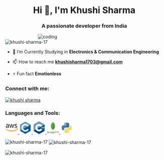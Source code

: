 <h1 align="center">Hi 👋, I'm Khushi Sharma</h1>
<h3 align="center">A passionate developer from India</h3>

<img align="right" alt="coding" width="400" src="https://i.gifer.com/JXA0.gif">

<p align="left"> <img src="https://komarev.com/ghpvc/?username=khushi-sharma-17&label=Profile%20views&color=0e75b6&style=flat" alt="khushi-sharma-17" /> </p>

- 🔭 I’m Currently Studying in **Electronics & Communication Engineering**

- 📫 How to reach me **khushisharma1703@gmail.com**

- ⚡ Fun fact **Emotionless**

<h3 align="left">Connect with me:</h3>
<p align="left">
<a href="https://linkedin.com/in/khushi sharma" target="blank"><img align="center" src="https://raw.githubusercontent.com/rahuldkjain/github-profile-readme-generator/master/src/images/icons/Social/linked-in-alt.svg" alt="khushi sharma" height="30" width="40" /></a>
</p>

<h3 align="left">Languages and Tools:</h3>
<p align="left"> <a href="https://aws.amazon.com" target="_blank" rel="noreferrer"> <img src="https://raw.githubusercontent.com/devicons/devicon/master/icons/amazonwebservices/amazonwebservices-original-wordmark.svg" alt="aws" width="40" height="40"/> </a> <a href="https://www.cprogramming.com/" target="_blank" rel="noreferrer"> <img src="https://raw.githubusercontent.com/devicons/devicon/master/icons/c/c-original.svg" alt="c" width="40" height="40"/> </a> <a href="https://www.w3schools.com/cpp/" target="_blank" rel="noreferrer"> <img src="https://raw.githubusercontent.com/devicons/devicon/master/icons/cplusplus/cplusplus-original.svg" alt="cplusplus" width="40" height="40"/> </a> <a href="https://www.mongodb.com/" target="_blank" rel="noreferrer"> <img src="https://raw.githubusercontent.com/devicons/devicon/master/icons/mongodb/mongodb-original-wordmark.svg" alt="mongodb" width="40" height="40"/> </a> <a href="https://www.python.org" target="_blank" rel="noreferrer"> <img src="https://raw.githubusercontent.com/devicons/devicon/master/icons/python/python-original.svg" alt="python" width="40" height="40"/> </a> </p>

<p><img align="left" src="https://github-readme-stats.vercel.app/api/top-langs?username=khushi-sharma-17&show_icons=true&locale=en&layout=compact" alt="khushi-sharma-17" /></p>

<p>&nbsp;<img align="center" src="https://github-readme-stats.vercel.app/api?username=khushi-sharma-17&show_icons=true&locale=en" alt="khushi-sharma-17" /></p>

<p><img align="center" src="https://github-readme-streak-stats.herokuapp.com/?user=khushi-sharma-17&" alt="khushi-sharma-17" /></p>

